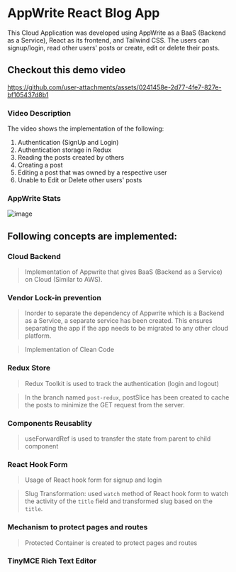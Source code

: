 # AppWrite React Blog App

This Cloud Application was developed using AppWrite as a BaaS (Backend as a Service), React as its frontend, and Tailwind CSS. The users can signup/login, read other users' posts or create, edit or delete their posts.


## Checkout this demo video


https://github.com/user-attachments/assets/0241458e-2d77-4fe7-827e-bf105437d8b1


### Video Description

The video shows the implementation of the following:

1. Authentication (SignUp and Login)
2. Authentication storage in Redux
3. Reading the posts created by others
4. Creating a post
5. Editing a post that was owned by a respective user
6. Unable to Edit or Delete other users' posts

### AppWrite Stats

![image](https://github.com/user-attachments/assets/a05bd13d-f203-4aa9-bb4b-3f0dd27f64ed)



## Following concepts are implemented:


### Cloud Backend

> Implementation of Appwrite that gives BaaS (Backend as a Service) on Cloud (Similar to AWS).


### Vendor Lock-in prevention

> Inorder to separate the dependency of Appwrite which is a Backend as a Service, a separate service has been created. This ensures separating the app if the app needs to be migrated to any other cloud platform.

> Implementation of Clean Code


### Redux Store

> Redux Toolkit is used to track the authentication (login and logout)

> In the branch named `post-redux`, postSlice has been created to cache the posts to minimize the GET request from the server.


### Components Reusablity

> useForwardRef is used to transfer the state from parent to child component


### React Hook Form

> Usage of React hook form for signup and login

> Slug Transformation: used `watch` method of React hook form to watch the activity of the `title` field and transformed slug based on the `title`.


### Mechanism to protect pages and routes

> Protected Container is created to protect pages and routes


### TinyMCE Rich Text Editor

